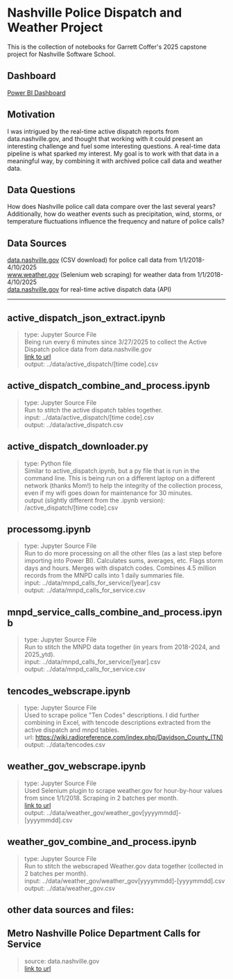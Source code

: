 # Nashville Police Dispatch and Weather Project

This is the collection of notebooks for Garrett Coffer's 2025 capstone project for Nashville Software School.

## Dashboard
[Power BI Dashboard](https://app.powerbi.com/view?r=eyJrIjoiMDMxZDU5NDUtMWFhMi00MTk4LTk5ODEtODJmNmFhNTMyZDEwIiwidCI6IjEwMWRhNTg3LTE4NDMtNGY1Mi04YjhhLTE3YjA2OWM2NmQzMyIsImMiOjJ9)

## Motivation
I was intrigued by the real-time active dispatch reports from data.nashville.gov, and thought that working with it could present an interesting challenge and fuel some interesting questions.  A real-time data pipeline is what sparked my interest.  My goal is to work with that data in a meaningful way, by combining it with archived police call data and weather data.

## Data Questions  
How does Nashville police call data compare over the last several years?  Additionally, how do weather events such as precipitation, wind, storms, or temperature fluctuations influence the frequency and nature of police calls?

## Data Sources
[data.nashville.gov](data.nashville.gov) (CSV download) for police call data from 1/1/2018-4/10/2025  
www.weather.gov (Selenium web scraping) for weather data from 1/1/2018-4/10/2025  
[data.nashville.gov](data.nashville.gov) for real-time active dispatch data (API)  

---

## active_dispatch_json_extract.ipynb  
>type: Jupyter Source File  
Being run every 6 minutes since 3/27/2025 to collect the Active Dispatch police data from data.nashville.gov  
[link to url](https://services2.arcgis.com/HdTo6HJqh92wn4D8/arcgis/rest/services/Metro_Nashville_Police_Department_Active_Dispatch_Table_view/FeatureServer/0/query?outFields=*&where=1%3D1&f=geojson)  
output: ../data/active_dispatch/[time code].csv

## active_dispatch_combine_and_process.ipynb  
>type: Jupyter Source File  
Run to stitch the active dispatch tables together.  
input: ../data/active_dispatch/[time code].csv  
output: ../data/active_dispatch.csv  

## active_dispatch_downloader.py  
>type: Python file  
Similar to active_dispatch.ipynb, but a py file that is run in the command line.  This is being run on a different laptop on a different network (thanks Mom!) to help the integrity of the collection process, even if my wifi goes down for maintenance for 30 minutes.  
output (slightly different from the .ipynb version): /active_dispatch/[time code].csv

## processomg.ipynb  
>type: Jupyter Source File  
Run to do more processing on all the other files (as a last step before importing into Power BI).  Calculates sums, averages, etc.  Flags storm days and hours.  Merges with dispatch codes.  Combines 4.5 million records from the MNPD calls into 1 daily summaries file.  
input: ../data/mnpd_calls_for_service/[year].csv  
output: ../data/mnpd_calls_for_service.csv  

## mnpd_service_calls_combine_and_process.ipynb  
>type: Jupyter Source File  
Run to stitch the MNPD data together (in years from 2018-2024, and 2025_ytd).  
input: ../data/mnpd_calls_for_service/[year].csv  
output: ../data/mnpd_calls_for_service.csv  

## tencodes_webscrape.ipynb  
>type: Jupyter Source File  
Used to scrape police "Ten Codes" descriptions.  I did further combining in Excel, with tencode descriptions extracted from the active dispatch and mnpd tables.  
url: https://wiki.radioreference.com/index.php/Davidson_County_(TN)  
output: ../data/tencodes.csv  

## weather_gov_webscrape.ipynb  
>type: Jupyter Source File  
Used Selenium plugin to scrape weather.gov for hour-by-hour values from since 1/1/2018.  Scraping in 2 batches per month.  
[link to url](https://www.weather.gov/wrh/timeseries?site=KBNA&hours=500&units=english&chart=off&headers=on&obs=tabular&hourly=true&pview=standard&font=12&history=yes&start=20180101&end=20180115&plot=)  
output: ../data/weather_gov/weather_gov[yyyymmdd]-[yyyymmdd].csv

## weather_gov_combine_and_process.ipynb  
>type: Jupyter Source File  
Run to stitch the webscraped Weather.gov data together (collected in 2 batches per month).  
input: ../data/weather_gov/weather_gov[yyyymmdd]-[yyyymmdd].csv  
output: ../data/weather_gov.csv  

## other data sources and files:

## Metro Nashville Police Department Calls for Service  
>source: data.nashville.gov  
[link to url](https://datanashvillegov-nashville.hub.arcgis.com/search?categories=%252Fcategories%252Fpublic%2520safety&collection=Dataset&sort=Title%7Ctitle%7Casc)